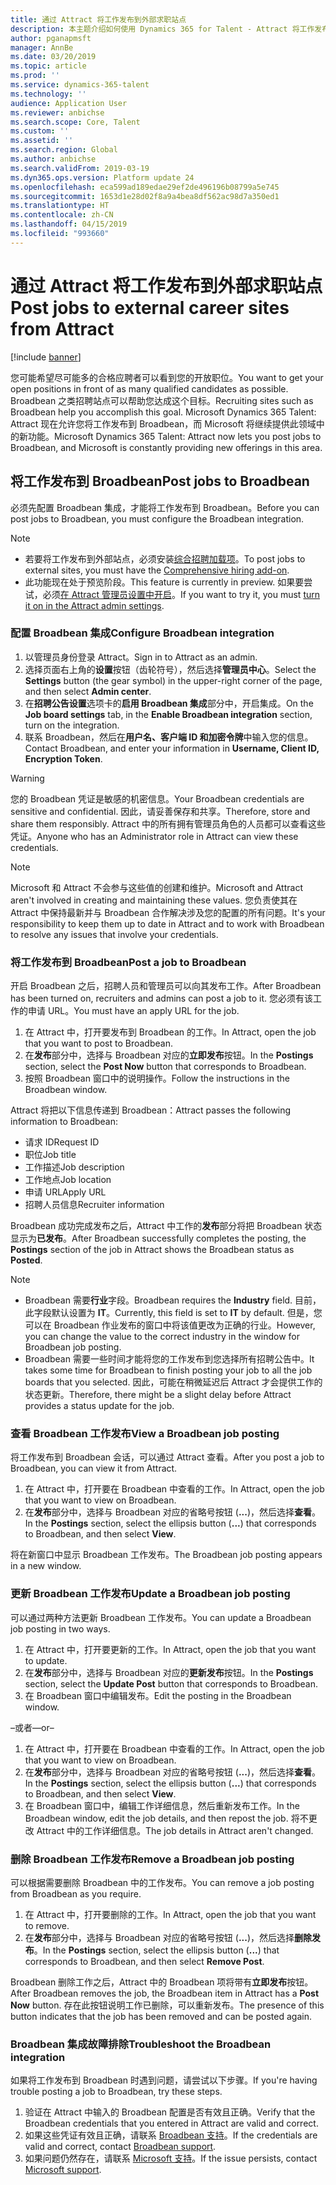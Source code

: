 ```yaml
---
title: 通过 Attract 将工作发布到外部求职站点
description: 本主题介绍如何使用 Dynamics 365 for Talent - Attract 将工作发布到外部招聘站点。
author: pganapmsft
manager: AnnBe
ms.date: 03/20/2019
ms.topic: article
ms.prod: ''
ms.service: dynamics-365-talent
ms.technology: ''
audience: Application User
ms.reviewer: anbichse
ms.search.scope: Core, Talent
ms.custom: ''
ms.assetid: ''
ms.search.region: Global
ms.author: anbichse
ms.search.validFrom: 2019-03-19
ms.dyn365.ops.version: Platform update 24
ms.openlocfilehash: eca599ad189edae29ef2de496196b08799a5e745
ms.sourcegitcommit: 1653d1e28d02f8a9a4bea8df562ac98d7a350ed1
ms.translationtype: HT
ms.contentlocale: zh-CN
ms.lasthandoff: 04/15/2019
ms.locfileid: "993660"
---
```

# <a name="post-jobs-to-external-career-sites-from-attract"></a><span data-ttu-id="c60d1-103">通过 Attract 将工作发布到外部求职站点</span><span class="sxs-lookup"><span data-stu-id="c60d1-103">Post jobs to external career sites from Attract</span></span>

[!include [banner](../includes/banner.md)]

<span data-ttu-id="c60d1-104">您可能希望尽可能多的合格应聘者可以看到您的开放职位。</span><span class="sxs-lookup"><span data-stu-id="c60d1-104">You want to get your open positions in front of as many qualified candidates as possible.</span></span> <span data-ttu-id="c60d1-105">Broadbean 之类招聘站点可以帮助您达成这个目标。</span><span class="sxs-lookup"><span data-stu-id="c60d1-105">Recruiting sites such as Broadbean help you accomplish this goal.</span></span> <span data-ttu-id="c60d1-106">Microsoft Dynamics 365 Talent: Attract 现在允许您将工作发布到 Broadbean，而 Microsoft 将继续提供此领域中的新功能。</span><span class="sxs-lookup"><span data-stu-id="c60d1-106">Microsoft Dynamics 365 Talent: Attract now lets you post jobs to Broadbean, and Microsoft is constantly providing new offerings in this area.</span></span>

## <a name="post-jobs-to-broadbean"></a><span data-ttu-id="c60d1-107">将工作发布到 Broadbean</span><span class="sxs-lookup"><span data-stu-id="c60d1-107">Post jobs to Broadbean</span></span>

<span data-ttu-id="c60d1-108">必须先配置 Broadbean 集成，才能将工作发布到 Broadbean。</span><span class="sxs-lookup"><span data-stu-id="c60d1-108">Before you can post jobs to Broadbean, you must configure the Broadbean integration.</span></span>

> [!NOTE]
> - <span data-ttu-id="c60d1-109">若要将工作发布到外部站点，必须安装[综合招聘加载项](https://docs.microsoft.com/dynamics365/unified-operations/talent/attract-comprehensive-hiring)。</span><span class="sxs-lookup"><span data-stu-id="c60d1-109">To post jobs to external sites, you must have the [Comprehensive hiring add-on](https://docs.microsoft.com/dynamics365/unified-operations/talent/attract-comprehensive-hiring).</span></span>
> - <span data-ttu-id="c60d1-110">此功能现在处于预览阶段。</span><span class="sxs-lookup"><span data-stu-id="c60d1-110">This feature is currently in preview.</span></span> <span data-ttu-id="c60d1-111">如果要尝试，必须[在 Attract 管理员设置中开启](https://docs.microsoft.com/dynamics365/unified-operations/talent/access-preview-feature)。</span><span class="sxs-lookup"><span data-stu-id="c60d1-111">If you want to try it, you must [turn it on in the Attract admin settings](https://docs.microsoft.com/dynamics365/unified-operations/talent/access-preview-feature).</span></span>

### <a name="configure-broadbean-integration"></a><span data-ttu-id="c60d1-112">配置 Broadbean 集成</span><span class="sxs-lookup"><span data-stu-id="c60d1-112">Configure Broadbean integration</span></span>

1. <span data-ttu-id="c60d1-113">以管理员身份登录 Attract。</span><span class="sxs-lookup"><span data-stu-id="c60d1-113">Sign in to Attract as an admin.</span></span>
2. <span data-ttu-id="c60d1-114">选择页面右上角的**设置**按钮（齿轮符号），然后选择**管理员中心**。</span><span class="sxs-lookup"><span data-stu-id="c60d1-114">Select the **Settings** button (the gear symbol) in the upper-right corner of the page, and then select **Admin center**.</span></span>
3. <span data-ttu-id="c60d1-115">在**招聘公告设置**选项卡的**启用 Broadbean 集成**部分中，开启集成。</span><span class="sxs-lookup"><span data-stu-id="c60d1-115">On the **Job board settings** tab, in the **Enable Broadbean integration** section, turn on the integration.</span></span>
4. <span data-ttu-id="c60d1-116">联系 Broadbean，然后在**用户名、客户端 ID 和加密令牌**中输入您的信息。</span><span class="sxs-lookup"><span data-stu-id="c60d1-116">Contact Broadbean, and enter your information in **Username, Client ID, Encryption Token**.</span></span>

> [!WARNING]
> <span data-ttu-id="c60d1-117">您的 Broadbean 凭证是敏感的机密信息。</span><span class="sxs-lookup"><span data-stu-id="c60d1-117">Your Broadbean credentials are sensitive and confidential.</span></span> <span data-ttu-id="c60d1-118">因此，请妥善保存和共享。</span><span class="sxs-lookup"><span data-stu-id="c60d1-118">Therefore, store and share them responsibly.</span></span> <span data-ttu-id="c60d1-119">Attract 中的所有拥有管理员角色的人员都可以查看这些凭证。</span><span class="sxs-lookup"><span data-stu-id="c60d1-119">Anyone who has an Administrator role in Attract can view these credentials.</span></span>

> [!NOTE]
> <span data-ttu-id="c60d1-120">Microsoft 和 Attract 不会参与这些值的创建和维护。</span><span class="sxs-lookup"><span data-stu-id="c60d1-120">Microsoft and Attract aren't involved in creating and maintaining these values.</span></span> <span data-ttu-id="c60d1-121">您负责使其在 Attract 中保持最新并与 Broadbean 合作解决涉及您的配置的所有问题。</span><span class="sxs-lookup"><span data-stu-id="c60d1-121">It's your responsibility to keep them up to date in Attract and to work with Broadbean to resolve any issues that involve your credentials.</span></span>

### <a name="post-a-job-to-broadbean"></a><span data-ttu-id="c60d1-122">将工作发布到 Broadbean</span><span class="sxs-lookup"><span data-stu-id="c60d1-122">Post a job to Broadbean</span></span>

<span data-ttu-id="c60d1-123">开启 Broadbean 之后，招聘人员和管理员可以向其发布工作。</span><span class="sxs-lookup"><span data-stu-id="c60d1-123">After Broadbean has been turned on, recruiters and admins can post a job to it.</span></span> <span data-ttu-id="c60d1-124">您必须有该工作的申请 URL。</span><span class="sxs-lookup"><span data-stu-id="c60d1-124">You must have an apply URL for the job.</span></span>

1. <span data-ttu-id="c60d1-125">在 Attract 中，打开要发布到 Broadbean 的工作。</span><span class="sxs-lookup"><span data-stu-id="c60d1-125">In Attract, open the job that you want to post to Broadbean.</span></span>
2. <span data-ttu-id="c60d1-126">在**发布**部分中，选择与 Broadbean 对应的**立即发布**按钮。</span><span class="sxs-lookup"><span data-stu-id="c60d1-126">In the **Postings** section, select the **Post Now** button that corresponds to Broadbean.</span></span>
3. <span data-ttu-id="c60d1-127">按照 Broadbean 窗口中的说明操作。</span><span class="sxs-lookup"><span data-stu-id="c60d1-127">Follow the instructions in the Broadbean window.</span></span>

<span data-ttu-id="c60d1-128">Attract 将把以下信息传递到 Broadbean：</span><span class="sxs-lookup"><span data-stu-id="c60d1-128">Attract passes the following information to Broadbean:</span></span>

- <span data-ttu-id="c60d1-129">请求 ID</span><span class="sxs-lookup"><span data-stu-id="c60d1-129">Request ID</span></span>
- <span data-ttu-id="c60d1-130">职位</span><span class="sxs-lookup"><span data-stu-id="c60d1-130">Job title</span></span>
- <span data-ttu-id="c60d1-131">工作描述</span><span class="sxs-lookup"><span data-stu-id="c60d1-131">Job description</span></span>
- <span data-ttu-id="c60d1-132">工作地点</span><span class="sxs-lookup"><span data-stu-id="c60d1-132">Job location</span></span>
- <span data-ttu-id="c60d1-133">申请 URL</span><span class="sxs-lookup"><span data-stu-id="c60d1-133">Apply URL</span></span>
- <span data-ttu-id="c60d1-134">招聘人员信息</span><span class="sxs-lookup"><span data-stu-id="c60d1-134">Recruiter information</span></span>

<span data-ttu-id="c60d1-135">Broadbean 成功完成发布之后，Attract 中工作的**发布**部分将把 Broadbean 状态显示为**已发布**。</span><span class="sxs-lookup"><span data-stu-id="c60d1-135">After Broadbean successfully completes the posting, the **Postings** section of the job in Attract shows the Broadbean status as **Posted**.</span></span>

> [!NOTE]
> - <span data-ttu-id="c60d1-136">Broadbean 需要**行业**字段。</span><span class="sxs-lookup"><span data-stu-id="c60d1-136">Broadbean requires the **Industry** field.</span></span> <span data-ttu-id="c60d1-137">目前，此字段默认设置为 **IT**。</span><span class="sxs-lookup"><span data-stu-id="c60d1-137">Currently, this field is set to **IT** by default.</span></span> <span data-ttu-id="c60d1-138">但是，您可以在 Broadbean 作业发布的窗口中将该值更改为正确的行业。</span><span class="sxs-lookup"><span data-stu-id="c60d1-138">However, you can change the value to the correct industry in the window for Broadbean job posting.</span></span>
> - <span data-ttu-id="c60d1-139">Broadbean 需要一些时间才能将您的工作发布到您选择所有招聘公告中。</span><span class="sxs-lookup"><span data-stu-id="c60d1-139">It takes some time for Broadbean to finish posting your job to all the job boards that you selected.</span></span> <span data-ttu-id="c60d1-140">因此，可能在稍微延迟后 Attract 才会提供工作的状态更新。</span><span class="sxs-lookup"><span data-stu-id="c60d1-140">Therefore, there might be a slight delay before Attract provides a status update for the job.</span></span>

### <a name="view-a-broadbean-job-posting"></a><span data-ttu-id="c60d1-141">查看 Broadbean 工作发布</span><span class="sxs-lookup"><span data-stu-id="c60d1-141">View a Broadbean job posting</span></span>

<span data-ttu-id="c60d1-142">将工作发布到 Broadbean 会话，可以通过 Attract 查看。</span><span class="sxs-lookup"><span data-stu-id="c60d1-142">After you post a job to Broadbean, you can view it from Attract.</span></span>

1. <span data-ttu-id="c60d1-143">在 Attract 中，打开要在 Broadbean 中查看的工作。</span><span class="sxs-lookup"><span data-stu-id="c60d1-143">In Attract, open the job that you want to view on Broadbean.</span></span>
2. <span data-ttu-id="c60d1-144">在**发布**部分中，选择与 Broadbean 对应的省略号按钮 (**...**)，然后选择**查看**。</span><span class="sxs-lookup"><span data-stu-id="c60d1-144">In the **Postings** section, select the ellipsis button (**...**) that corresponds to Broadbean, and then select **View**.</span></span>

<span data-ttu-id="c60d1-145">将在新窗口中显示 Broadbean 工作发布。</span><span class="sxs-lookup"><span data-stu-id="c60d1-145">The Broadbean job posting appears in a new window.</span></span>

### <a name="update-a-broadbean-job-posting"></a><span data-ttu-id="c60d1-146">更新 Broadbean 工作发布</span><span class="sxs-lookup"><span data-stu-id="c60d1-146">Update a Broadbean job posting</span></span>

<span data-ttu-id="c60d1-147">可以通过两种方法更新 Broadbean 工作发布。</span><span class="sxs-lookup"><span data-stu-id="c60d1-147">You can update a Broadbean job posting in two ways.</span></span>

1. <span data-ttu-id="c60d1-148">在 Attract 中，打开要更新的工作。</span><span class="sxs-lookup"><span data-stu-id="c60d1-148">In Attract, open the job that you want to update.</span></span>
2. <span data-ttu-id="c60d1-149">在**发布**部分中，选择与 Broadbean 对应的**更新发布**按钮。</span><span class="sxs-lookup"><span data-stu-id="c60d1-149">In the **Postings** section, select the **Update Post** button that corresponds to Broadbean.</span></span>
3. <span data-ttu-id="c60d1-150">在 Broadbean 窗口中编辑发布。</span><span class="sxs-lookup"><span data-stu-id="c60d1-150">Edit the posting in the Broadbean window.</span></span>

<span data-ttu-id="c60d1-151">–或者–</span><span class="sxs-lookup"><span data-stu-id="c60d1-151">–or–</span></span>

1. <span data-ttu-id="c60d1-152">在 Attract 中，打开要在 Broadbean 中查看的工作。</span><span class="sxs-lookup"><span data-stu-id="c60d1-152">In Attract, open the job that you want to view on Broadbean.</span></span>
2. <span data-ttu-id="c60d1-153">在**发布**部分中，选择与 Broadbean 对应的省略号按钮 (**...**)，然后选择**查看**。</span><span class="sxs-lookup"><span data-stu-id="c60d1-153">In the **Postings** section, select the ellipsis button (**...**) that corresponds to Broadbean, and then select **View**.</span></span>
3. <span data-ttu-id="c60d1-154">在 Broadbean 窗口中，编辑工作详细信息，然后重新发布工作。</span><span class="sxs-lookup"><span data-stu-id="c60d1-154">In the Broadbean window, edit the job details, and then repost the job.</span></span> <span data-ttu-id="c60d1-155">将不更改 Attract 中的工作详细信息。</span><span class="sxs-lookup"><span data-stu-id="c60d1-155">The job details in Attract aren't changed.</span></span>

### <a name="remove-a-broadbean-job-posting"></a><span data-ttu-id="c60d1-156">删除 Broadbean 工作发布</span><span class="sxs-lookup"><span data-stu-id="c60d1-156">Remove a Broadbean job posting</span></span>

<span data-ttu-id="c60d1-157">可以根据需要删除 Broadbean 中的工作发布。</span><span class="sxs-lookup"><span data-stu-id="c60d1-157">You can remove a job posting from Broadbean as you require.</span></span>

1. <span data-ttu-id="c60d1-158">在 Attract 中，打开要删除的工作。</span><span class="sxs-lookup"><span data-stu-id="c60d1-158">In Attract, open the job that you want to remove.</span></span>
2. <span data-ttu-id="c60d1-159">在**发布**部分中，选择与 Broadbean 对应的省略号按钮 (**...**)，然后选择**删除发布**。</span><span class="sxs-lookup"><span data-stu-id="c60d1-159">In the **Postings** section, select the ellipsis button (**...**) that corresponds to Broadbean, and then select **Remove Post**.</span></span>

<span data-ttu-id="c60d1-160">Broadbean 删除工作之后，Attract 中的 Broadbean 项将带有**立即发布**按钮。</span><span class="sxs-lookup"><span data-stu-id="c60d1-160">After Broadbean removes the job, the Broadbean item in Attract has a **Post Now** button.</span></span> <span data-ttu-id="c60d1-161">存在此按钮说明工作已删除，可以重新发布。</span><span class="sxs-lookup"><span data-stu-id="c60d1-161">The presence of this button indicates that the job has been removed and can be posted again.</span></span>

### <a name="troubleshoot-the-broadbean-integration"></a><span data-ttu-id="c60d1-162">Broadbean 集成故障排除</span><span class="sxs-lookup"><span data-stu-id="c60d1-162">Troubleshoot the Broadbean integration</span></span>

<span data-ttu-id="c60d1-163">如果将工作发布到 Broadbean 时遇到问题，请尝试以下步骤。</span><span class="sxs-lookup"><span data-stu-id="c60d1-163">If you're having trouble posting a job to Broadbean, try these steps.</span></span>

1. <span data-ttu-id="c60d1-164">验证在 Attract 中输入的 Broadbean 配置是否有效且正确。</span><span class="sxs-lookup"><span data-stu-id="c60d1-164">Verify that the Broadbean credentials that you entered in Attract are valid and correct.</span></span>
2. <span data-ttu-id="c60d1-165">如果这些凭证有效且正确，请联系 [Broadbean 支持](https://www.broadbean.com/resources/support/)。</span><span class="sxs-lookup"><span data-stu-id="c60d1-165">If the credentials are valid and correct, contact [Broadbean support](https://www.broadbean.com/resources/support/).</span></span>
3. <span data-ttu-id="c60d1-166">如果问题仍然存在，请联系 [Microsoft 支持](./talent-support.md)。</span><span class="sxs-lookup"><span data-stu-id="c60d1-166">If the issue persists, contact [Microsoft support](./talent-support.md).</span></span>
